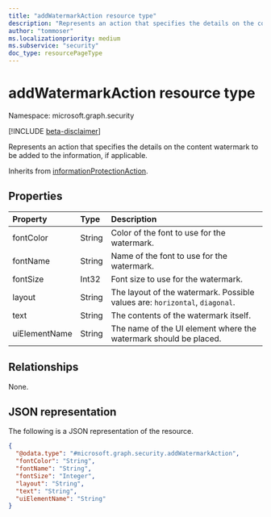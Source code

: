 ```yaml
---
title: "addWatermarkAction resource type"
description: "Represents an action that specifies the details on the content watermark to be added to the information, if applicable."
author: "tommoser"
ms.localizationpriority: medium
ms.subservice: "security"
doc_type: resourcePageType
---
```


# addWatermarkAction resource type

Namespace: microsoft.graph.security

[!INCLUDE [beta-disclaimer](../../includes/beta-disclaimer.md)]

Represents an action that specifies the details on the content watermark to be added to the information, if applicable.

Inherits from [informationProtectionAction](../resources/security-informationprotectionaction.md).

## Properties
| Property      | Type   | Description                                                                 |
| :------------ | :----- | :-------------------------------------------------------------------------- |
| fontColor     | String | Color of the font to use for the watermark.                                 |
| fontName      | String | Name of the font to use for the watermark.                                  |
| fontSize      | Int32  | Font size to use for the watermark.                                         |
| layout        | String | The layout of the watermark. Possible values are: `horizontal`, `diagonal`. |
| text          | String | The contents of the watermark itself.                                       |
| uiElementName | String | The name of the UI element where the watermark should be placed.            |

## Relationships
None.

## JSON representation
The following is a JSON representation of the resource.
<!-- {
  "blockType": "resource",
  "@odata.type": "microsoft.graph.security.addWatermarkAction"
}
-->
``` json
{
  "@odata.type": "#microsoft.graph.security.addWatermarkAction",
  "fontColor": "String",
  "fontName": "String",
  "fontSize": "Integer",
  "layout": "String",
  "text": "String",
  "uiElementName": "String"
}
```

